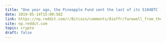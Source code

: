 ```yaml
---
title: "One year ago, the Pineapple Fund sent the last of its 5104BTC ($55M USD) funds to various charities (clean water, open mapping, etc.), using cryptocurrency as a vessel to do good. 'If you're ever blessed with crypto fortune, consider supporting what you aspire our world to be' - Pine"
date: 2019-05-14T15:09:58Z
link: https://np.reddit.com/r/Bitcoin/comments/8ieffr/farewell_from_the_pineapple_fund/?utm_medium=RSS&utm_source=hune
site: np.reddit.com
topic: crypto
draft: false
---
```

